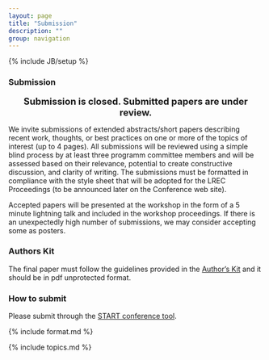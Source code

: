 ```yaml
---
layout: page
title: "Submission"
description: ""
group: navigation
---
```

{% include JB/setup %}

### Submission

<p></p>
<div style="text-align:center; font-weight:bold; font-size: 130%;">
Submission is closed. Submitted papers are under review.
</div>                        
<p></p>


We invite submissions of extended abstracts/short papers describing recent
work, thoughts, or best practices on one or more of the topics of interest (up
to 4 pages). All submissions will be reviewed using a simple blind process by
at least three programm committee members and will be assessed based on their
relevance, potential to create constructive discussion, and clarity of
writing. The submissions must be formatted in compliance with the style sheet
that will be adopted for the LREC Proceedings (to be announced later on the
Conference web site).

Accepted papers will be presented at the workshop in the form of a 5 minute
lightning talk and included in the workshop proceedings. If there is an
unexpectedly high number of submissions, we may consider accepting some as
posters. 

### Authors Kit

The final paper must follow the guidelines provided in the [Author’s Kit](http://lrec2016.lrec-conf.org/en/submission/authors-kit/) and it should be in pdf unprotected format.

### How to submit

Please submit through the [START conference tool](https://www.softconf.com/lrec2016/INTEROP/).

{% include format.md %}

{% include topics.md %}